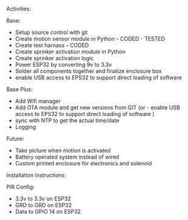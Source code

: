 Activities:


Base:
- Setup source control with git
- Create motion sensor module in Python - CODED  - TESTED
- Create test harnass - CODED
- Create sprinker activation module in Python
- Create sprinker activation logic
- Power ESP32 by converting 9v to 3.3v
- Solder all components together and finalize enclosure box
- enable USB access to EPS32 to support direct loading of software 

Base Plus:
- Add Wifi manager
- Add OTA module and get new versions from GIT (or - enable USB access to EPS32 to support direct loading of software )
- sync with NTP to get the actual time/date
- Logging

Future:
- Take picture when motion is activated
- Battery operated system instead of wired
- Custom printed enclosure for electronics and solenoid


Installation Instructions:

PIR Config:
- 3.3v to 3.3v on ESP32
- GRD to GRD on ESP32
- Data to GPIO 14 on ESP32


